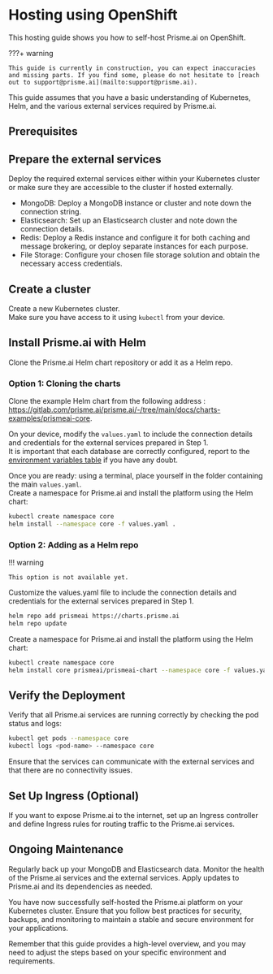 # Hosting using OpenShift

This hosting guide shows you how to self-host Prisme.ai on OpenShift.  

???+ warning
    
    This guide is currently in construction, you can expect inaccuracies and missing parts. If you find some, please do not hesitate to [reach out to support@prisme.ai](mailto:support@prisme.ai). 

This guide assumes that you have a basic understanding of Kubernetes, Helm, and the various external services required by Prisme.ai.

## Prerequisites


## Prepare the external services

Deploy the required external services either within your Kubernetes cluster or make sure they are accessible to the cluster if hosted externally.

- MongoDB: Deploy a MongoDB instance or cluster and note down the connection string.
- Elasticsearch: Set up an Elasticsearch cluster and note down the connection details.
- Redis: Deploy a Redis instance and configure it for both caching and message brokering, or deploy separate instances for each purpose.
- File Storage: Configure your chosen file storage solution and obtain the necessary access credentials.

## Create a cluster

Create a new Kubernetes cluster.  
Make sure you have access to it using `kubectl` from your device.  

## Install Prisme.ai with Helm
Clone the Prisme.ai Helm chart repository or add it as a Helm repo.  

### Option 1: Cloning the charts

Clone the example Helm chart from the following address : https://gitlab.com/prisme.ai/prisme.ai/-/tree/main/docs/charts-examples/prismeai-core.  

On your device, modify the `values.yaml` to include the connection details and credentials for the external services prepared in Step 1.  
It is important that each database are correctly configured, report to the [environment variables table](../../configuration/environment-variables.md) if you have any doubt.   

Once you are ready: using a terminal, place yourself in the folder containing the main `values.yaml`.  
Create a namespace for Prisme.ai and install the platform using the Helm chart:  

```sh
kubectl create namespace core
helm install --namespace core -f values.yaml .
```

### Option 2: Adding as a Helm repo

!!! warning

    This option is not available yet.

Customize the values.yaml file to include the connection details and credentials for the external services prepared in Step 1.  

```sh
helm repo add prismeai https://charts.prisme.ai
helm repo update
```

Create a namespace for Prisme.ai and install the platform using the Helm chart:

```sh
kubectl create namespace core
helm install core prismeai/prismeai-chart --namespace core -f values.yaml
```

## Verify the Deployment
Verify that all Prisme.ai services are running correctly by checking the pod status and logs:  

```sh
kubectl get pods --namespace core
kubectl logs <pod-name> --namespace core
```

Ensure that the services can communicate with the external services and that there are no connectivity issues.

## Set Up Ingress (Optional)
If you want to expose Prisme.ai to the internet, set up an Ingress controller and define Ingress rules for routing traffic to the Prisme.ai services.

## Ongoing Maintenance
Regularly back up your MongoDB and Elasticsearch data. Monitor the health of the Prisme.ai services and the external services. Apply updates to Prisme.ai and its dependencies as needed.

You have now successfully self-hosted the Prisme.ai platform on your Kubernetes cluster. Ensure that you follow best practices for security, backups, and monitoring to maintain a stable and secure environment for your applications.

Remember that this guide provides a high-level overview, and you may need to adjust the steps based on your specific environment and requirements.